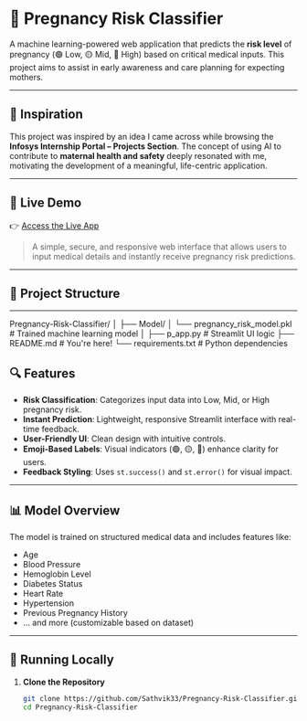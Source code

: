 # 🤰 Pregnancy Risk Classifier

A machine learning-powered web application that predicts the **risk level** of pregnancy (🟢 Low, 🟡 Mid, 🔴 High) based on critical medical inputs. This project aims to assist in early awareness and care planning for expecting mothers.

---

## 🌟 Inspiration

This project was inspired by an idea I came across while browsing the **Infosys Internship Portal – Projects Section**. The concept of using AI to contribute to **maternal health and safety** deeply resonated with me, motivating the development of a meaningful, life-centric application.

---

## 🚀 Live Demo

👉 [Access the Live App](https://pregnancy-risk-classifier.onrender.com)

> A simple, secure, and responsive web interface that allows users to input medical details and instantly receive pregnancy risk predictions.

---

## 📂 Project Structure


---
Pregnancy-Risk-Classifier/
│
├── Model/
│ └── pregnancy_risk_model.pkl # Trained machine learning model
│
├── p_app.py # Streamlit UI logic
├── README.md # You're here!
└── requirements.txt # Python dependencies
## 🔍 Features

- **Risk Classification**: Categorizes input data into Low, Mid, or High pregnancy risk.
- **Instant Prediction**: Lightweight, responsive Streamlit interface with real-time feedback.
- **User-Friendly UI**: Clean design with intuitive controls.
- **Emoji-Based Labels**: Visual indicators (🟢, 🟡, 🔴) enhance clarity for users.
- **Feedback Styling**: Uses `st.success()` and `st.error()` for visual impact.

---

## 📊 Model Overview

The model is trained on structured medical data and includes features like:
- Age
- Blood Pressure
- Hemoglobin Level
- Diabetes Status
- Heart Rate
- Hypertension
- Previous Pregnancy History
- ... and more (customizable based on dataset)

---

## 🧪 Running Locally

1. **Clone the Repository**
   ```bash
   git clone https://github.com/Sathvik33/Pregnancy-Risk-Classifier.git
   cd Pregnancy-Risk-Classifier
